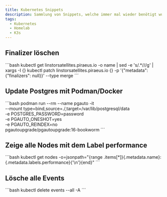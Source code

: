 ```yaml
---
title: Kubernetes Snippets
description: Sammlung von Snippets, welche immer mal wieder benötigt wurden
tags:
  - Kubernetes
  - Homelab
  - K3s
---
```


## Finalizer löschen

´´´bash
kubectl get linstorsatellites.piraeus.io -o name | sed -e 's/.*\///g' | xargs -I {} kubectl patch linstorsatellites.piraeus.io {} -p '{"metadata": {"finalizers": null}}' --type merge
´´´

## Update Postgres mit Podman/Docker

´´´bash
podman run --rm --name pgauto -it \
  --mount type=bind,source=./,target=/var/lib/postgresql/data \
  -e POSTGRES_PASSWORD=password \
  -e PGAUTO_ONESHOT=yes \
  -e PGAUTO_REINDEX=no \
  pgautoupgrade/pgautoupgrade:16-bookworm
´´´

## Zeige alle Nodes mit dem Label performance

´´´bash
kubectl get nodes -o=jsonpath="{range .items[*]}{.metadata.name}: {.metadata.labels.performance}{'\n'}{end}"
´´´

## Lösche alle Events

´´´bash
kubectl delete events --all -A
´´´
